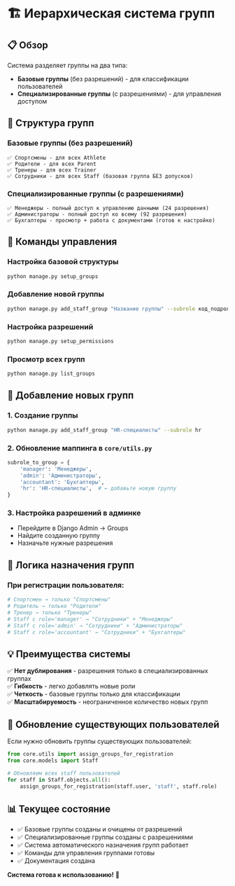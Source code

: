 # 🏗️ Иерархическая система групп

## 📋 Обзор

Система разделяет группы на два типа:
- **Базовые группы** (без разрешений) - для классификации пользователей
- **Специализированные группы** (с разрешениями) - для управления доступом

## 🎯 Структура групп

### Базовые группы (без разрешений)
```
✅ Спортсмены - для всех Athlete
✅ Родители - для всех Parent  
✅ Тренеры - для всех Trainer
✅ Сотрудники - для всех Staff (базовая группа БЕЗ допусков)
```

### Специализированные группы (с разрешениями)
```
✅ Менеджеры - полный доступ к управлению данными (24 разрешения)
✅ Администраторы - полный доступ ко всему (92 разрешения)
✅ Бухгалтеры - просмотр + работа с документами (готов к настройке)
```

## 🔧 Команды управления

### Настройка базовой структуры
```bash
python manage.py setup_groups
```

### Добавление новой группы
```bash
python manage.py add_staff_group "Название группы" --subrole код_подроли
```

### Настройка разрешений
```bash
python manage.py setup_permissions
```

### Просмотр всех групп
```bash
python manage.py list_groups
```

## 📝 Добавление новых групп

### 1. Создание группы
```bash
python manage.py add_staff_group "HR-специалисты" --subrole hr
```

### 2. Обновление маппинга в `core/utils.py`
```python
subrole_to_group = {
    'manager': 'Менеджеры',
    'admin': 'Администраторы',
    'accountant': 'Бухгалтеры',
    'hr': 'HR-специалисты',  # ← добавьте новую группу
}
```

### 3. Настройка разрешений в админке
- Перейдите в Django Admin → Groups
- Найдите созданную группу
- Назначьте нужные разрешения

## 🎯 Логика назначения групп

### При регистрации пользователя:
```python
# Спортсмен → только "Спортсмены"
# Родитель → только "Родители"  
# Тренер → только "Тренеры"
# Staff с role='manager' → "Сотрудники" + "Менеджеры"
# Staff с role='admin' → "Сотрудники" + "Администраторы"
# Staff с role='accountant' → "Сотрудники" + "Бухгалтеры"
```

## 💡 Преимущества системы

✅ **Нет дублирования** - разрешения только в специализированных группах  
✅ **Гибкость** - легко добавлять новые роли  
✅ **Четкость** - базовые группы только для классификации  
✅ **Масштабируемость** - неограниченное количество новых групп  

## 🔄 Обновление существующих пользователей

Если нужно обновить группы существующих пользователей:

```python
from core.utils import assign_groups_for_registration
from core.models import Staff

# Обновляем всех staff пользователей
for staff in Staff.objects.all():
    assign_groups_for_registration(staff.user, 'staff', staff.role)
```

## 📊 Текущее состояние

- ✅ Базовые группы созданы и очищены от разрешений
- ✅ Специализированные группы созданы с разрешениями
- ✅ Система автоматического назначения групп работает
- ✅ Команды для управления группами готовы
- ✅ Документация создана

**Система готова к использованию!** 🚀

